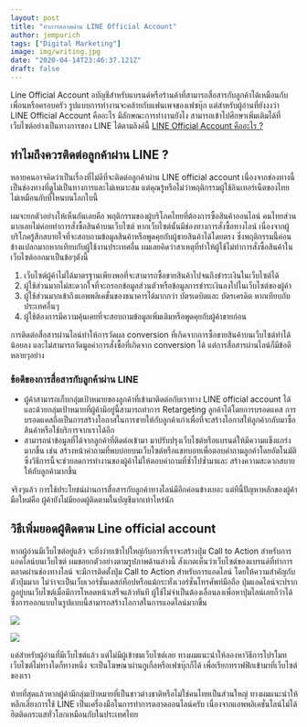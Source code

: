 ```yaml
---
layout: post
title: "ทำการตลาดผ่าน LINE Official Account"
author: jempurich
tags: ["Digital Marketing"]
image: img/writing.jpg
date: "2020-04-14T23:46:37.121Z"
draft: false
---
```

Line Official Account อบัญชีสำหรับแบรนด์หรือร้านค้าที่สามารถสื่อสารกับลูกค้าได้เหมือนกับเพื่อนหรือครอบครัว รูปแบบการทำงานจะคล้ายกับแฟนเพจของเฟซบุ๊ก แต่สำหรับผู้อ่านที่ยังงงว่า LINE Official Account คืออะไร มีลักษณะการทำงานยังไง สามารถเข้าไปศึกษาเพิ่มเติมได้ที่เว็บไซต์อย่างเป็นทางการของ LINE ได้ตามลิงค์นี้ [LINE Official Account คืออะไร ?](https://www.linebiz.com/th/service/line-account-connect/)

ทำไมถึงควรติดต่อลูกค้าผ่าน LINE ?
---------------------------------

  
หลายคนอาจคิดว่าเป็นเรื่องที่ไม่ดีที่จะติดต่อลูกค้าผ่าน LINE official account เนื่องจากช่องทางนี้ เป็นช่องทางที่ดูไม่เป็นทางการและไม่เหมาะสม แต่คุณรู้หรือไม่ว่าพฤติกรรมผู้ใช้อินเทอร์เน็ตของไทย ไม่เหมือนกับที่ไหนบนโลกใบนี้

ผมจะยกตัวอย่างให้เห็นกันเลยคือ พฤติกรรมของผู้บริโภคไทยที่ต้องการซื้อสินค้าออนไลน์ คนไทยส่วนมากเลยไม่ค่อยทำการสั่งซื้อสินค้าบนเว็บไซต์ หากเว็บไซต์นั้นมีช่องทางการสั่งซื้อทางไลน์ เนื่องจากผู้บริโภครู้สึกสบายใจที่จะสอบถามข้อมูลสินค้าหรือพูดคุยกับผู้ขายสินค้าได้โดยตรง ซึ่งพฤติกรรมนี้ค่อนข้างแปลกมากหากเทียบกับผู้ใช้งานประเทศอื่น ผมเลยคิดว่าสาเหตุที่ทำให้ผู้ใช้ไม่ทำการสั่งซื้อสินค้าในเว็บไซต์ออกมาเป็นข้อๆดังนี้

1.  เว็บไซต์ผู้ค้าไม่ได้มาตรฐานเพียงพอที่จะสามารถซื้อขายสินค้าไปจนถึงชำระเงินในเว็บไซต์ได้
2.  ผู้ใช้ส่วนมากไม่สะดวกใจที่จะกรอกข้อมูลส่วนตัวหรือข้อมูลการชำระเงินลงไปในเว็บไซต์ของผู้ค้า
3.  ผู้ใช้ส่วนมากเข้าถึงแอพพลิเคชั่นของธนาคารได้มากกว่า บัตรเดบิตและ บัตรเครดิต หากเทียบกับประเทศอื่นๆ
4.  ผู้ใช้ต้องการมีความคุ้นเคยที่จะสอบถามข้อมูลเพิ่มเติมหรือพูดคุยกับผู้ค้าขายก่อน

การติดต่อสื่อสารผ่านไลน์ทำให้การวัดผล conversion ที่เกิดจากการซื้อขายสินค้าบนเว็บไซต์ทำได้น้อยลง และไม่สามารถวัดมูลค่าการสั่งซื้อที่เกิดจาก conversion ได้ แต่การสื่อสารผ่านไลน์ก็มีข้อดีหลายๆอย่าง

### ข้อดีของการสื่อสารกับลูกค้าผ่าน LINE

*   ผู้ค้าสามารถเก็บกลุ่มเป้าหมายของลูกค้าที่เข้ามาติดต่อกับเราทาง LINE official account ได้ และด้วยกลุ่มเป้าหมายที่ผู้ค้ามีอยู่นี้สามารถทำการ Retargeting ลูกค้าได้โดยการบรอดแคส การบรอดแคสถือเป็นการสร้างโอกาสในการขายให้กับลูกค้าเก่าเพื่อที่จะสร้างโอกาสให้ลูกค้ากลับมาซื้อสินค้าหรือใช้บริการจากเราได้อีก
*   สามารถนำข้อมูลที่ได้จากลูกค้าที่ติดต่อเข้ามา มาปรับปรุงเว็บไซต์หรือแบรนด์ให้มีความแข็งแกร่งมากขึ้น เช่น สร้างหน้าคำถามที่พบบ่อยบนเว็บไซต์หรือแชทบอทเพื่อตอบคำถามลูกค้าโดยอัตโนมัติ ซึ่งวิธีการนี้จะช่วยลดการทำงานของผู้ค้าไม่ให้ตอบคำถามที่ซํ้าไปซํ้ามาและ สร้างความสะดวกสบายให้กับลูกค้ามากขึ้น

จริงๆแล้ว การใช้ประโยชน์ผ่านการสื่อสารกับลูกค้าทางไลน์มีอีกค่อนข้างเยอะ แต่ทีนี้ปัญหาหลักของผู้ค้ามือใหม่คือ ผู้ค้ายังไม่มียอดผู้ติดตามในบัญชีมากเท่าไหร่นัก

วิธีเพิ่มยอดผู้ติดตาม Line official account
-------------------------------------------

  
หากผู้อ่านมีเว็บไซต์อยู่แล้ว จะยิ่งง่ายเข้าไปใหญ่กับการที่เราจะสร้างปุ่ม Call to Action สำหรับการแอดไลน์บนเว็บไซต์ ผมขอยกตัวอย่างตามรูปภาพด้านล่างนี้ สังเกตเห็นว่าเว็บไซต์ของแบรนด์ที่ทำการตลาดผ่านช่องทางไลน์ จะมีการติดตั้งปุ่ม Call to Action สำหรับการแอดไลน์ โดยให้ความสำคัญกับตัวปุ่มมาก ไม่ว่าจะเป็นเว็บเวอร์ชั่นเดสก์ท็อปหรือแม้กระทั่งเวอร์ชั่นโทรศัพท์มือถือ ปุ่มแอดไลน์จะปรากฎอยู่บนเว็บไซต์เมื่อมีการโหลดหน้าเสร็จแล้วทันที ผู้ใช้ไม่จำเป็นต้องเลื่อนลงเพื่อหาปุ่มไลน์เลยก็ว่าได้ ซึ่งการออกแบบในรูปแบบนี้สามารถสร้างโอกาสในการแอดไลน์มากขึ้น

![](https://webmeupdigital.com/content/images/2020/04/sbdesignsquare.com_en-2.png)

![](https://webmeupdigital.com/content/images/2020/04/www.qualityexpress.co_.th_.png)

แต่สำหรับผู้อ่านที่มีเว็บไซต์แล้ว แต่ไม่มีผู้เข้าชมเว็บไซต์เลย ทางผมแนะนำให้ลองหาวิธีการโปรโมทเว็บไซต์ไม่ทางใดก็ทางหนึ่ง จะเป็นโฆษณาผ่านกูเกิ้ลหรือเฟซบุ๊กก็ได้ เพื่อเรียกทราฟฟิกเข้ามาที่เว็บไซต์ของเรา

ท้ายที่สุดแล้วหากผู้ค้ามีกลุ่มเป้าหมายที่เป็นชาวต่างชาติหรือไม่ใช่คนไทยเป็นส่วนใหญ่ ทางผมแนะนำให้หลีกเลี่ยงการใช้ LINE เป็นเครื่องมือในการทำการตลาดออนไลน์ครับ เนื่องจากแอพพลิเคชั่นไลน์ไม่ได้ฮิตติดกระแสทั่วโลกเหมือนกับในประเทศไทย